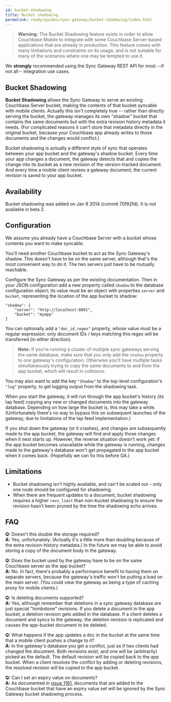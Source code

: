 ```yaml
---
id: bucket-shadowing
title: Bucket shadowing
permalink: ready/guides/sync-gateway/bucket-shadowing/index.html
---
```


> **Warning:** The Bucket Shadowing feature exists in order to allow Couchbase Mobile to integrate with some Couchbase Server-based applications that are already in production. This feature comes with many limitations and constraints on its usage, and is not suitable for many of the scenarios where one may be tempted to use it.

We **strongly** recommended using the Sync Gateway REST API for most --if not all-- integration use cases.

## Bucket Shadowing

**Bucket Shadowing** allows the Sync Gateway to serve an existing Couchbase Server bucket, making the contents of that bucket syncable with mobile clients. Actually this isn't completely true -- rather than directly serving the bucket, the gateway manages its own "shadow" bucket that contains the same documents but with the extra revision history metadata it needs. (For complicated reasons it can't store that metadata directly in the original bucket, because your Couchbase app already writes to those documents and the changes would conflict.)

Bucket shadowing is actually a different style of sync that operates between your app bucket and the gateway's shadow bucket. Every time your app changes a document, the gateway detects that and copies the change into its bucket as a new revision of the version-tracked document. And every time a mobile client revises a gateway document, the current revision is saved to your app bucket.

## Availability

Bucket shadowing was added on Jan 9 2014 (commit 70f92fd). It is _not_ available in beta 2.

## Configuration

We assume you already have a Couchbase Server with a bucket whose contents you want to make syncable.

You'll need another Couchbase bucket to act as the Sync Gateway's shadow. This doesn't have to be on the same server, although that's the most convenient way to do it. The two servers just have to be mutually reachable.

Configure the Sync Gateway as per the existing documentation. Then in your JSON configuration add a new property called `shadow` to the database configuration object; its value must be an object with properties `server` and `bucket`, representing the location of the app bucket to shadow:

    "shadow": {
        "server": "http://localhost:8091",
        "bucket": "myapp"
    }

You can optionally add a `"doc_id_regex"` property, whose value must be a regular expression: only document IDs / keys matching this regex will be transferred (in either direction).

> **Note:** If you're running a cluster of multiple sync gateways serving the same database, make sure that you only add the `shadow` property to _one_ gateway's configuration. Otherwise you'll have multiple tasks simultaneously trying to copy the same documents to and from the app bucket, which will result in collisions.

You may also want to add the key `"Shadow"` to the top-level configuration's `"log"` property, to get logging output from the shadowing task.

When you start the gateway, it will run through the app bucket's history (its tap feed) copying any new or changed documents into the gateway database. Depending on how large the bucket is, this may take a while. (Unfortunately there's no way to bypass this on subsequent launches of the gateway, due to limitations of the tap feed implementation.)

If you shut down the gateway (or it crashes), and changes are subsequently made to the app bucket, the gateway will find and apply those changes when it next starts up. However, the reverse situation doesn't work yet: if the app bucket becomes unavailable while the gateway is running, changes made to the gateway's database won't get propagated to the app bucket when it comes back. (Hopefully we can fix this before GA.)

## Limitations

- Bucket shadowing isn't highly available, and can't be scaled out – only one node should be configured for shadowing.
- When there are frequent updates to a document, bucket shadowing requires a higher `revs_limit` than non-bucket shadowing to ensure the revision hasn't been pruned by the time the shadowing echo arrives.

## FAQ

**Q:** Doesn't this double the storage required?  
**A:** Yes, unfortunately. (Actually it's a little more than doubling because of the extra revision-history metadata.) In the future we may be able to avoid storing a copy of the document body in the gateway.

**Q:** Does the bucket used by the gateway have to be on the same Couchbase server as the app bucket?  
**A:** No. In fact, there's probably a performance benefit to having them on separate servers, because the gateway's traffic won't be putting a load on the main server. (You could view the gateway as being a type of caching proxy for mobile clients.)

**Q:** Is deleting documents supported?  
**A:** Yes, although remember that deletions in a sync gateway database are just special "tombstone" revisions. If you delete a document in the app bucket, a deletion revision gets added in the database. If a client deletes a document and syncs to the gateway, the deletion revision is replicated and causes the app-bucket document to be deleted.

**Q:** What happens if the app updates a doc in the bucket at the same time that a mobile client pushes a change to it?  
**A:** In the gateway's database you get a conflict, just as if two clients had changed the document. Both revisions exist, and one will be (arbitrarily) picked as the default. The default revision will be copied back to the app bucket. When a client resolves the conflict by adding or deleting revisions, the resolved revision will be copied to the app bucket.

**Q:** Can I set an expiry value on documents?  
**A:** As documented in [issue 1161](https://github.com/couchbase/sync_gateway/issues/1161), documents that are added to the Couchbase bucket that have an expiry value set will be ignored by the Sync Gateway bucket shadowing process.
